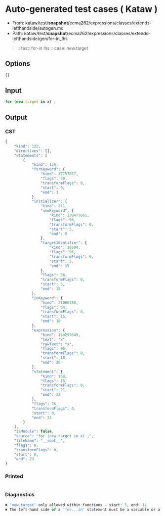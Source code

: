 # Auto-generated test cases ( Kataw )
- From: kataw/test/__snapshot__/ecma262/expressions/classes/extends-lefthandside/autogen.md
- Path: kataw/test/__snapshot__/ecma262/expressions/classes/extends-lefthandside/gen/for-in_lhs
> :: test: for-in lhs
> :: case: new.target
## Options

`````js
{}
`````
## Input

`````js
for (new.target in x) ;
`````
## Output

### CST

```javascript
{
    "kind": 122,
    "directives": [],
    "statements": [
        {
            "kind": 166,
            "forKeyword": {
                "kind": 37757017,
                "flags": 80,
                "transformFlags": 0,
                "start": 0,
                "end": 3
            },
            "initializer": {
                "kind": 211,
                "newKeyword": {
                    "kind": 138477661,
                    "flags": 96,
                    "transformFlags": 0,
                    "start": 5,
                    "end": 8
                },
                "targetIdentifier": {
                    "kind": 16594,
                    "flags": 96,
                    "transformFlags": 0,
                    "start": 5,
                    "end": 15
                },
                "flags": 96,
                "transformFlags": 0,
                "start": 5,
                "end": 15
            },
            "inKeyword": {
                "kind": 21006388,
                "flags": 64,
                "transformFlags": 0,
                "start": 15,
                "end": 18
            },
            "expression": {
                "kind": 134299649,
                "text": "x",
                "rawText": "x",
                "flags": 96,
                "transformFlags": 0,
                "start": 18,
                "end": 20
            },
            "statement": {
                "kind": 168,
                "flags": 16,
                "transformFlags": 0,
                "start": 21,
                "end": 23
            },
            "flags": 16,
            "transformFlags": 0,
            "start": 0,
            "end": 23
        }
    ],
    "isModule": false,
    "source": "for (new.target in x) ;",
    "fileName": "__root__",
    "flags": 0,
    "transformFlags": 0,
    "start": 0,
    "end": 23
}
```

### Printed

```javascript

```

### Diagnostics

```javascript
✖ 'new.target' only allowed within functions - start: 5, end: 18
✖ The left-hand side of a 'for...in' statement must be a variable or a property access. - start: 18, end: 20

```

